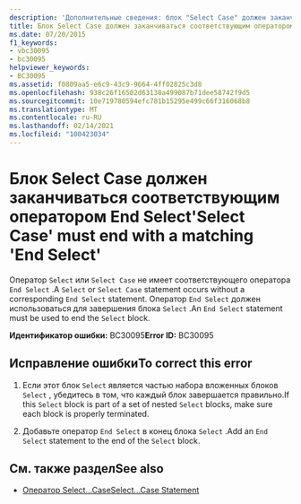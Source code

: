 ```yaml
---
description: 'Дополнительные сведения: блок "Select Case" должен заканчиваться соответствующим оператором "End Select"'
title: Блок Select Case должен заканчиваться соответствующим оператором End Select
ms.date: 07/20/2015
f1_keywords:
- vbc30095
- bc30095
helpviewer_keywords:
- BC30095
ms.assetid: f0809aa5-e6c9-43c9-9664-4ff02825c3d8
ms.openlocfilehash: 938c26f16502d63138a499087b71dee58742f9d5
ms.sourcegitcommit: 10e719780594efc781b15295e499c66f316068b8
ms.translationtype: MT
ms.contentlocale: ru-RU
ms.lasthandoff: 02/14/2021
ms.locfileid: "100423034"
---
```

# <a name="select-case-must-end-with-a-matching-end-select"></a><span data-ttu-id="e26ad-103">Блок Select Case должен заканчиваться соответствующим оператором End Select</span><span class="sxs-lookup"><span data-stu-id="e26ad-103">'Select Case' must end with a matching 'End Select'</span></span>

<span data-ttu-id="e26ad-104">Оператор `Select` или `Select Case` не имеет соответствующего оператора `End Select` .</span><span class="sxs-lookup"><span data-stu-id="e26ad-104">A `Select` or `Select Case` statement occurs without a corresponding `End Select` statement.</span></span> <span data-ttu-id="e26ad-105">Оператор `End Select` должен использоваться для завершения блока `Select` .</span><span class="sxs-lookup"><span data-stu-id="e26ad-105">An `End Select` statement must be used to end the `Select` block.</span></span>  
  
 <span data-ttu-id="e26ad-106">**Идентификатор ошибки:** BC30095</span><span class="sxs-lookup"><span data-stu-id="e26ad-106">**Error ID:** BC30095</span></span>  
  
## <a name="to-correct-this-error"></a><span data-ttu-id="e26ad-107">Исправление ошибки</span><span class="sxs-lookup"><span data-stu-id="e26ad-107">To correct this error</span></span>  
  
1. <span data-ttu-id="e26ad-108">Если этот блок `Select` является частью набора вложенных блоков `Select` , убедитесь в том, что каждый блок завершается правильно.</span><span class="sxs-lookup"><span data-stu-id="e26ad-108">If this `Select` block is part of a set of nested `Select` blocks, make sure each block is properly terminated.</span></span>  
  
2. <span data-ttu-id="e26ad-109">Добавьте оператор `End Select` в конец блока `Select` .</span><span class="sxs-lookup"><span data-stu-id="e26ad-109">Add an `End Select` statement to the end of the `Select` block.</span></span>  
  
## <a name="see-also"></a><span data-ttu-id="e26ad-110">См. также раздел</span><span class="sxs-lookup"><span data-stu-id="e26ad-110">See also</span></span>

- [<span data-ttu-id="e26ad-111">Оператор Select…Case</span><span class="sxs-lookup"><span data-stu-id="e26ad-111">Select...Case Statement</span></span>](../language-reference/statements/select-case-statement.md)
